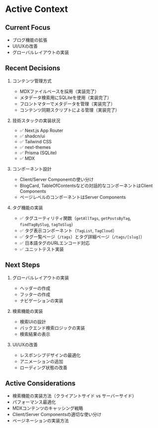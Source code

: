 # Active Context

## Current Focus
- ブログ機能の拡張
- UI/UXの改善
- グローバルレイアウトの実装

## Recent Decisions
1. コンテンツ管理方式
   - MDXファイルベースを採用（実装完了）
   - メタデータ検索用にSQLiteを使用（実装完了）
   - フロントマターでメタデータを管理（実装完了）
   - コンテンツ同期スクリプトによる管理（実装完了）

2. 技術スタックの実装状況
   - ✅ Next.js App Router
   - ✅ shadcn/ui
   - ✅ Tailwind CSS
   - ✅ next-themes
   - ✅ Prisma (SQLite)
   - ✅ MDX

3. コンポーネント設計
   - Client/Server Componentの使い分け
   - BlogCard, TableOfContentsなどの対話的なコンポーネントはClient Components
   - ページレベルのコンポーネントはServer Components

4. タグ機能の実装
   - ✅ タグユーティリティ関数（`getAllTags`, `getPostsByTag`, `findTagBySlug`, `tagToSlug`）
   - ✅ タグ表示コンポーネント（`TagList`, `TagCloud`）
   - ✅ タグ一覧ページ（`/tags`）とタグ詳細ページ（`/tags/[slug]`）
   - ✅ 日本語タグのURLエンコード対応
   - ✅ ユニットテスト実装

## Next Steps
1. グローバルレイアウトの実装
   - ヘッダーの作成
   - フッターの作成
   - ナビゲーションの実装

2. 検索機能の実装
   - 検索UIの設計
   - バックエンド検索ロジックの実装
   - 検索結果の表示

3. UI/UXの改善
   - レスポンシブデザインの最適化
   - アニメーションの追加
   - ローディング状態の改善

## Active Considerations
- 検索機能の実装方法（クライアントサイド vs サーバーサイド）
- パフォーマンス最適化
- MDXコンテンツのキャッシング戦略
- Client/Server Componentsの適切な使い分け
- ページネーションの実装方法